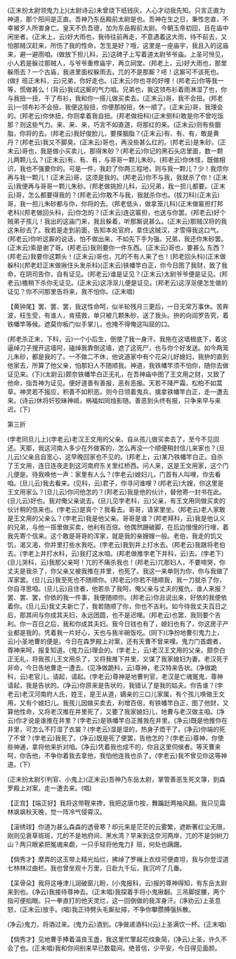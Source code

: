 <!-- { "loadSidebar": true } -->
(正末扮太尉领鬼力上)(太尉诗云)未曾烧下纸钱灰，人心才动我先知。只言正直为神道，那个阳间是正直。吾神乃东岳殿前太尉是也。吾神在生之日，秉性忠直，不幸被歹人所害身亡。皇天不负吾德，加为东岳殿前太尉。今朝玉帝初回，且在庙中闲坐者。(正末上，云)好大雨也，我待往前再走，不意遇着这大雨，待不前去，又怕那贼汉赶来，所伤了我的性命，怎生是好？哦，这里是一座庙宇，我且入的这庙来，避一避雨咱。(做放下担儿科，云)这碑子上写着道太尉爷爷庙。上圣可怜见，小人若是躲过那贼人，与爷爷重修庙宇，再立祠堂。(邦老上，云)好大雨也，那里躲雨去？一个古庙，我进里面权躲雨去。兀的不是那厮？呸！这厮可不该死也。(做扌班正末科，云)兄弟，你好走也。(正末云)你也寻的好哩！(邦老云)你等我一等，慌做甚么！(背云)我试这厮的气力咱。兄弟也，我这领布衫着雨淋湿了也，你与我扭一扭，干了布衫，我和你一搭儿做买卖去。(正末云)哥，我不会扭。(邦老云)一领布衫不会扭，我便这般扭，你便那般扭，休一顺了。(正末云)哥，我理会的。(邦老云)你休扭，你则拿着我自扭。(邦老做扭科)(正末倒科)敢是你不曾吃饭那？则这些气力。来、来、来，巧言不如直道，将那红的来。(正末云)则有些胭脂，你将的去。(邦老云)我好俊脸儿，要搽胭脂？(正末云)有、有、有，敢是黄丹？(邦老云)我又不脚臭。(正末云)哥也，再没些甚么红的。(邦老云)是朱砂。(正末云)哥也，我是做小买卖儿，那得朱砂？(邦老云)你记的黑石头店里面，数一颗儿两颗儿么？(正末云)有、有、有，与哥哥一颗儿朱砂。(邦老云)你休怪，既做相识，我也不强要你的。可是一件，我赶了你两三程地，则与我一颗儿？少！我烦你再与我一颗儿！(正末云)哥，这须是我的。(邦老云)你不与我，我就杀了你！(正末云)我便再与哥哥一颗儿朱砂。(邦老做挑担儿科，云)兄弟，我一担儿都要。(正末云)哥，怎么都要得我的？(邦老云)你敢不与我，我就杀你也。(拔刀科)(正末云)哥，我一担儿朱砂都与你，你将的去。(邦老低头，做拿笼儿科)(正末做匾担打邦老科)(邦老做回头科，云)你怎的？(正末云)连这匾担，也送与你罢。(邦老云)好个贼弟子孩儿！我出的这庙门来，我且躲着，听那厮说甚么。(正末云)那贼汉将的我这朱砂去了。我若是走到前面，告知本处官府，拿住这贼汉，才雪得我这口气。(邦老云)你听这厮的说话，怕不做出来，不如先下手为强。兄弟，我还你朱砂罢。(正末云)索是谢了哥。(邦老云)我则要你一件东西。(正末云)哥也，要甚么
东西？(邦老云)我要你这颗头！(正末云)哥也，兀的不有人来了也！(邦老回头科)(正末做躲科)(邦老赶正末做揪住头发杀科)(正末云)铁幡竿白正，你今日图了我财，致了我命，在阴司告你，自有证见。(邦老云)谁是证见？(正末云)太尉爷爷便是证见。(邦老云)檐稍下杀你无证见。(正末云)这浮沤儿便是证见。(邦老云)这浮沤便怎生做的证见？你不问那里告将来，我不怕你。(正末唱)

【黄钟尾】罢、罢、罢，我这性命呵，似半轮残月三更后，一日无常万事休。苦奔波，枉生受，有谁人，肯搭救，单只被几颗朱砂，送了我头。拚的向阎罗告究，着铁幡竿等候。遮莫你板门似手掌儿，也掩不得俺这叫屈的口。

(邦老杀正末，下科，云)一个小后生，倒使了我一身汗。我拖在这墙根底下，着这逼绰刀子搜开这墙阿，磕绰我靠倒这墙，遮了这死尸，也与你个好发送。如今两笼儿朱砂，都是我的了。一不做二不休，他说道家中有个花朵儿好媳妇，我拚的直到他家去，所算了他父亲，怕那妇人不随顺我。神道，我铁幡竿须不怕你，随你去做证见来。(下)(太尉云)颇奈铁幡竿白正无礼，在吾神庙中图了王文用之财，又致了他命，指吾神为证见。便好道善有善报，恶有恶报。天若不降严霜，松柏不如蒿草。神灵若不报应，积善不如积恶。则今日领着鬼兵，擒拿铁幡竿白正，走一遭去来。(诗云)休将奸狡昧神祗，祸福如同烛影随。善恶到头终有报，只争来早与来迟。(下)

第三折

(孛老同旦儿上)(孛老云)老汉王文用的父亲。自从孩儿做买卖去了，至今不见回还。天那，我这河南人多少在外做客的，怎么再没一个顺便稍封信儿来家也？(旦儿云)父亲且自宽心，这早晚回家也不见的。(邦老上，云)某乃铁幡竿白正。自杀了王文用，连日连夜走到这河南府东关里红桥西。问人来，这是王文用家，这个门儿便是。待我唤他一声：家里有人么？(孛老云)媳妇儿，门首有人叫哩，你去看咱。(旦儿云)我去看来。(见科，云)君子，你寻问谁哩？(邦老云)大嫂，你这里是王文用家么？(旦儿云)你问他怎的？(邦老云)我是他的伙计，替他寄一封书在此。(旦儿云)好也。我对俺父亲说去。(旦儿见孛老科，云)父亲，有王文用同做买卖的伙计稍的信来也。(孛老云)是真个？我看去。哥哥，请家里坐。(邦老云)老人家敢是王文用的父亲么？(孛老云)我是他父亲。哥哥是谁？(邦老拜科，云)我是他认义的兄弟，与他一搭里做买卖，他利有百倍。他偶然跚破脚，在后边慢慢的行哩，着我先寄个信来。这个敢是哥哥的浑家，就是我的亲嫂嫂一般。老伯，我走的饥又饥，渴又渴，你井里打些水我吃。(孛老云)我到井上打水去。(邦老云)我跟将老伯去。(孛老上井打水科，云)我打这水咱。(邦老做推孛老下井科，云)去。(孛老下)(旦儿哭科，云)我那父亲呵！兀的不痛杀我也！(邦老云)兀那妇人，不要啼哭，你丈夫是我杀了，你父亲又被我推在井里，也死了。我这一来单则为你，你与我做了浑家罢。(旦儿云)我至死也不随顺你。(邦老云)你若不随顺我，我一刀就杀了你，你自寻思咱。(旦儿云)且住者，他若杀了我呵，俺父亲与丈夫的冤仇，谁人来报？罢、罢、罢，你依的我一件事，我便随顺你。(邦老云)你且说出来，好依的我便依着你。(旦儿云)我丈夫新亡了，我若随顺了你，你也不吉利。如今待我丈夫百日之后，那其间与你成其夫妇，永远团圆，也不是迟哩。(邦老云)也罢，我则要个吉利。你一百日之后，我和你成其夫妇。我今日钱也有了，媳妇也有了，你这房子产业都是我的。凭着我一片好心，天也与我半碗饭吃。(同下)(净扮地曹引鬼力上，云)小圣地曹的便是。今日在森罗殿上对案，还有天曹不曾来哩。鬼力门首觑者，尊神来呵，报复知道。(鬼力云)理会的。(孛老上，云)老汉王文用的父亲。颇奈白正无礼，将我孩儿王文用杀了，又将我推下井里，又谋了我家媳妇为妻。老汉死于非命，今日告地曹走一遭去。(见净做跪科，云)尊神，老汉特来告状。(净做跪科，云)老官儿，请起，请起。(孛老云)尊神是地曹判官，老汉是亡魂冤鬼，尊神
请起，我是告状的。(净云)你原来是告状的，我错认了是我的姑夫。你告谁？(孛老云)老汉河南府人氏，姓王，是王从道，嫡亲的三口儿家属，有个孩儿唤做王文用，又有个媳妇儿。我孩儿因做买卖去，利增百倍，有铁幡竿白正，图了他财，又算他性命，又将老汉推在井里死了，又要了我家媳妇儿，地曹与老汉做主咱。(净云)你才说是谁推在井里？(孛老云)是铁幡竿白正推我在井里。(净云)既是他推你在井里，可怎么不打湿了衣裳？(孛老云)湿是湿的，热身子焐干了。(净云)你端的死了不曾？(孛老云)我死了。(净云)既是死了便罢，告他怎的？(孛老云)尊神，你使些神通，拿将他来折对咱。(净云)凭着我也成不的，你且这里伺侯者。等天曹来呵，你告他，不争你着我去拿他，我怕他连我也杀了。(孛老云)我不曾见你这等神道。(下)

(正末扮太尉引判官、小鬼上)(正末云)吾神乃东岳太尉，掌管善恶生死文簿，到森罗殿上对案，走一遭去来。(唱)

【正宫】【端正好】我将这带鞓来搀，我把这唐巾按，舞蹁跹两袖风翻。我只见霜林飒飒秋天晚，觉一阵冷气侵霄汉。

【滚绣球】你道为甚么森森的透骨寒？却元来是茫茫的云雾繁，遮断著红尘无限，刚则见衰草斑斑，兀的不是地府间、黑水湾？早来到这奈河两岸，兀的不是剑树刀山？两只眼紧把冤魂来觑，一只手轻将他鬼力扌班，何处也蹒跚。

【倘秀才】摩弄的这玉带上精光灿烂，拂绰了罗襕上衣纹可便直坦，我与你登涩道七林林过曲栏。我也曾坐观十万里，日赴九千坛，我沉吟了几番。

【呆骨朵】我将这唾津儿润破窗儿盼，(小鬼报科，云)报的尊神得知，有东岳太尉来到也。(净云)我接待尊神去。(正末唱)我探着手将小鬼揪翻。三吊脚捉腰，两个指可便掐眼。只一拳直打的他天灵烂，这一回倒做的我浑身汗。(净劝云)上圣息怒，(正末云)放手。(唱)我正待劈头毛厮扯撏，不争你攀臜膊强拆散。

(净云)鬼力，将酒过来。(鬼力云)酒到。(净做递酒科)(云)上圣满饮一杯。(正末唱)

【倘秀才】见地曹手捧着温良玉盏，我这里忙擎起花纹象简，(净云)上圣，许久不会了也。(正末唱)我和你间别来早已数载间。绝音信，少平安，今日得见面颜。

